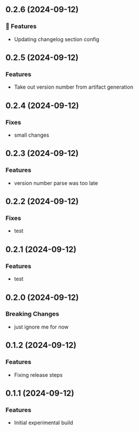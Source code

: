 ## 0.2.6 (2024-09-12)

### 🚀 Features

- Updating changelog section config

## 0.2.5 (2024-09-12)

### Features

- Take out version number from artifact generation

## 0.2.4 (2024-09-12)

### Fixes

- small changes

## 0.2.3 (2024-09-12)

### Features

- version number parse was too late

## 0.2.2 (2024-09-12)

### Fixes

- test

## 0.2.1 (2024-09-12)

### Features

- test

## 0.2.0 (2024-09-12)

### Breaking Changes

- just ignore me for now

## 0.1.2 (2024-09-12)

### Features

- Fixing release steps

## 0.1.1 (2024-09-12)

### Features

- Initial experimental build
